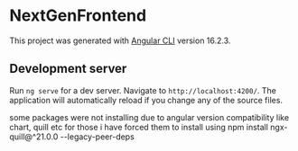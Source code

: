 # NextGenFrontend

This project was generated with [Angular CLI](https://github.com/angular/angular-cli) version 16.2.3.

## Development server

Run `ng serve` for a dev server. Navigate to `http://localhost:4200/`. The application will automatically reload if you change any of the source files.

some packages were not installing due to angular version compatibility like chart, quill etc
for those i have forced them to install using npm install ngx-quill@^21.0.0 --legacy-peer-deps

